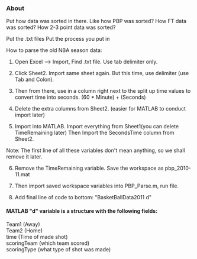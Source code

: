 ### About

Put how data was sorted in there.
Like how PBP was sorted?
How FT data was sorted?
How 2-3 point data was sorted?

Put the .txt files
Put the process you put in

How to parse the old NBA season data:
1) Open Excel --> Import, Find .txt file. Use tab delimiter only.

2) Click Sheet2. Import same sheet again. But this time, use delimiter (use Tab and Colon).

3) Then from there, use in a column right next to the split up time values to convert time into seconds. (60 * Minute) + (Seconds)

4) Delete the extra columns from Sheet2. (easier for MATLAB to conduct import later)

5) Import into MATLAB. Import everything from Sheet1(you can delete TimeRemaining later) Then Import the SecondsTime column from Sheet2.

Note: The first line of all these variables don't mean anything, so we shall remove it later.

6) Remove the TimeRemaining variable. Save the workspace as pbp_2010-11.mat

7) Then import saved workspace variables into PBP_Parse.m, run file.
8) Add final line of code to bottom: "BasketBallData2011 d"

#### MATLAB "d" variable is a structure with the following fields:
Team1 (Away)  
Team2 (Home)  
time (Time of made shot)  
scoringTeam (which team scored)  
scoringType (what type of shot was made)  
